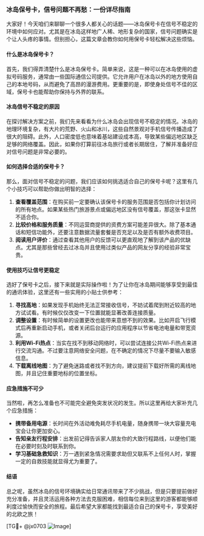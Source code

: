 ### 冰岛保号卡，信号问题不再愁：一份详尽指南

大家好！今天咱们来聊聊一个很多人都关心的话题——冰岛保号卡在信号不稳定的环境中如何应对。尤其是在冰岛这样地广人稀、地形复杂的国家，信号问题确实是个让人头疼的事情。但别担心，这篇文章会教你如何用保号卡轻松解决这些烦恼。

#### 什么是冰岛保号卡？

首先，我们得弄清楚什么是冰岛保号卡。简单来说，这是一种可以在冰岛使用的虚拟号码服务，通常由一些国际通信公司提供。它允许用户在冰岛以外的地方使用自己的本地号码，从而避免了高昂的漫游费用。更重要的是，即使身处信号不佳的区域，保号卡也能帮助你保持与外界的联系。

#### 冰岛信号不稳定的原因

在探讨解决方案之前，我们先来看看为什么冰岛会出现信号不稳定的情况。冰岛的地理环境复杂，有大片的荒野、火山和冰川，这些自然景观对手机信号传播造成了很大的阻碍。此外，人口密度低也意味着基站建设成本高，导致某些偏远地区缺乏足够的网络覆盖。因此，如果你打算前往冰岛旅行或者长期居住，了解并准备好应对信号问题是非常必要的。

#### 如何选择合适的保号卡？

那么，面对信号不稳定的问题，我们应该如何挑选适合自己的保号卡呢？这里有几个小技巧可以帮助你做出明智的选择：

1. **查看覆盖范围**：在购买前一定要确认该保号卡的服务范围是否包括你计划访问的所有地点。如果某些热门旅游景点或偏远地区没有信号覆盖，那这张卡显然不适合你。
2. **比较价格和服务质量**：不同运营商提供的资费方案可能差异很大。除了基本通话和短信功能外，还要注意数据流量套餐是否充足以及是否有额外收费项目。
3. **阅读用户评价**：通过查看其他用户的反馈可以更直观地了解到该产品的优缺点。尤其是那些曾经去过冰岛并且使用过类似产品的网友分享的经验非常宝贵。

#### 使用技巧让信号更稳定

选好了保号卡之后，接下来就是实际操作啦！为了让你在冰岛期间能够享受到最佳的通讯体验，这里还有一些实用的小贴士供参考：

1. **寻找高地**：如果发现手机始终无法正常接收信号，不妨试着爬到附近较高的地方试试看。有时候仅仅改变一下位置就能显著改善连接质量。
2. **调整设置**：有时候简单的设置更改也能带来意想不到的效果。比如开启飞行模式后再重新启动手机，或者关闭后台运行的应用程序以节省电池电量和带宽资源。
3. **利用Wi-Fi热点**：当实在找不到移动网络时，可以尝试连接公共Wi-Fi热点来进行交流沟通。不过要注意网络安全问题，在不确定的情况下尽量不要输入敏感信息。
4. **下载离线地图**：为了避免迷路或者找不到方向，建议提前下载好所需的离线地图，并且记住重要地标的位置坐标。

#### 应急措施不可少

当然啦，再怎么准备也不可能完全避免突发状况的发生。所以这里再给大家补充几个应急措施：

- **携带备用电源**：长时间在外活动难免耗尽手机电量，随身携带一块大容量充电宝会让你更加安心。
- **告知亲友行程安排**：出发前记得告诉家人朋友你的大致行程路线，以便他们能在必要时刻及时联系到你。
- **学习基础急救知识**：万一遇到紧急情况需要求助但又联系不上任何人时，掌握一定的自救技能就显得尤为重要了。

#### 结语

总之呢，虽然冰岛的信号环境确实给日常通讯带来了不少挑战，但是只要提前做好充分准备，并且灵活运用各种方法去克服困难，相信每位来到这里的游客都能够顺利度过愉快而安全的旅程。最后希望大家都能找到最适合自己的保号卡，享受美好的北欧之旅！

[TG💪+ @jx0703 ![Image](https://github.com/user-attachments/assets/dbca1d08-cadb-493c-b0ec-ad6f7a83f270)]
